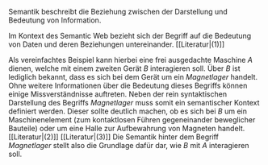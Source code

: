 Semantik beschreibt die Beziehung zwischen der Darstellung und Bedeutung von Information.

Im Kontext des Semantic Web bezieht sich der Begriff auf die Bedeutung von Daten und deren Beziehungen untereinander. [[Literatur|(1)]]

Als vereinfachtes Beispiel kann hierbei eine frei ausgedachte Maschine $A$ dienen, welche mit einem zweiten Gerät $B$ interagieren soll. Über $B$ ist lediglich bekannt, dass es sich bei dem Gerät um ein *Magnetlager* handelt. Ohne weitere Informationen über die Bedeutung dieses Begriffs können einige Missverständnisse auftreten. Neben der rein syntaktischen Darstellung des Begriffs *Magnetlager* muss somit ein semantischer Kontext definiert werden. Dieser sollte deutlich machen, ob es sich bei $B$ um ein Maschinenelement (zum kontaktlosen Führen gegeneinander beweglicher Bauteile) oder um eine Halle zur Aufbewahrung von Magneten handelt. [[Literatur|(2)]] [[Literatur|(3)]]
Die Semantik hinter dem Begriff *Magnetlager* stellt also die Grundlage dafür dar, wie $B$ mit $A$ interagieren soll.